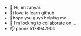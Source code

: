 - 👋 Hi, im zanyar.
- 👀i love to learn github
- 🌱hope you guys helping me ..
- 💞️ I’m looking to collaborate on ...
- 📫 phone 5178947903

<!---
zanyar122/zanyar122 is a ✨ special ✨ repository because its `README.md` (this file) appears on your GitHub profile.
You can click the Preview link to take a look at your changes.
--->
